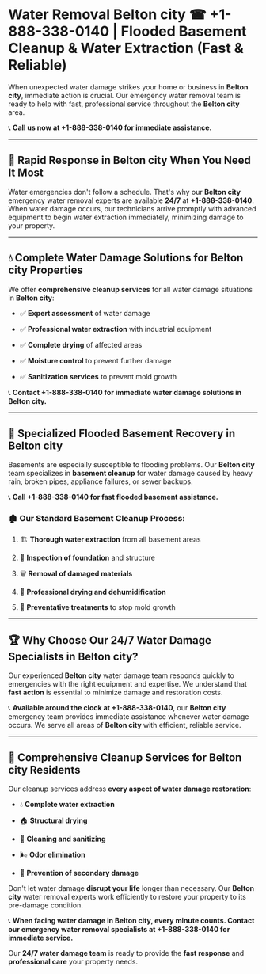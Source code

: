 # Water Removal Belton city ☎ +1-888-338-0140 | Flooded Basement Cleanup & Water Extraction (Fast & Reliable)

When unexpected water damage strikes your home or business in **Belton city**, immediate action is crucial. Our emergency water removal team is ready to help with fast, professional service throughout the **Belton city** area. 

📞 **Call us now at +1-888-338-0140 for immediate assistance.**
---
## 🚀 Rapid Response in Belton city When You Need It Most
Water emergencies don't follow a schedule. That's why our **Belton city** emergency water removal experts are available **24/7** at **+1-888-338-0140**. When water damage occurs, our technicians arrive promptly with advanced equipment to begin water extraction immediately, minimizing damage to your property.
---
## 💧 Complete Water Damage Solutions for Belton city Properties
We offer **comprehensive cleanup services** for all water damage situations in **Belton city**:
- ✅ **Expert assessment** of water damage  
- ✅ **Professional water extraction** with industrial equipment  
- ✅ **Complete drying** of affected areas  
- ✅ **Moisture control** to prevent further damage  
- ✅ **Sanitization services** to prevent mold growth  
📞 **Contact +1-888-338-0140 for immediate water damage solutions in Belton city.**
---
## 🌊 Specialized Flooded Basement Recovery in Belton city
Basements are especially susceptible to flooding problems. Our **Belton city** team specializes in **basement cleanup** for water damage caused by heavy rain, broken pipes, appliance failures, or sewer backups. 
📞 **Call +1-888-338-0140 for fast flooded basement assistance.**
### 🏚️ Our Standard Basement Cleanup Process:
1. 🏗️ **Thorough water extraction** from all basement areas  
2. 🔎 **Inspection of foundation** and structure  
3. 🗑️ **Removal of damaged materials**  
4. 💨 **Professional drying and dehumidification**  
5. 🚫 **Preventative treatments** to stop mold growth  
---
## 🏆 Why Choose Our 24/7 Water Damage Specialists in Belton city?
Our experienced **Belton city** water damage team responds quickly to emergencies with the right equipment and expertise. We understand that **fast action** is essential to minimize damage and restoration costs.
📞 **Available around the clock at +1-888-338-0140**, our **Belton city** emergency team provides immediate assistance whenever water damage occurs. We serve all areas of **Belton city** with efficient, reliable service.
---
## 🧹 Comprehensive Cleanup Services for Belton city Residents
Our cleanup services address **every aspect of water damage restoration**:
- 💧 **Complete water extraction**  
- 🏠 **Structural drying**  
- 🧼 **Cleaning and sanitizing**  
- 🌬️ **Odor elimination**  
- 🚫 **Prevention of secondary damage**  
Don't let water damage **disrupt your life** longer than necessary. Our **Belton city** water removal experts work efficiently to restore your property to its pre-damage condition.
📞 **When facing water damage in Belton city, every minute counts. Contact our emergency water removal specialists at +1-888-338-0140 for immediate service.**
Our **24/7 water damage team** is ready to provide the **fast response** and **professional care** your property needs.
